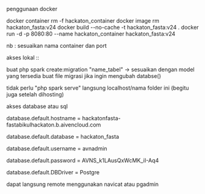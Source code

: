 penggunaan docker 

docker container rm -f hackaton_container
    docker image rm hackaton_fasta:v24
    docker build --no-cache -t hackaton_fasta:v24 .
    docker run -d -p 8080:80 --name hackaton_container hackaton_fasta:v24

nb : sesuaikan nama container dan port


akses lokal ::

buat php spark create:migration "name_tabel" -> sesuaikan dengan model yang tersedia
buat file migrasi jika ingin mengubah databse()

tidak perlu "php spark serve"  langsung localhost/nama folder ini (begitu juga setelah dihosting)

akses database atau sql

database.default.hostname = hackatonfasta-fastabikulhackaton.b.aivencloud.com

database.default.database = hackaton_fasta

database.default.username = avnadmin

database.default.password = AVNS_k1LAusQxWcMK_iI-Aq4

database.default.DBDriver = Postgre

dapat langsung remote menggunakan navicat atau pgadmin

